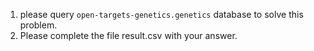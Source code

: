 1. please query `open-targets-genetics.genetics` database to solve this problem.
2. Please complete the file result.csv with your answer.